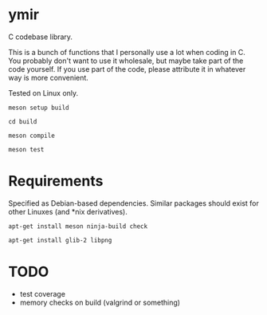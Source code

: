 # ymir

C codebase library.

This is a bunch of functions that I personally use a lot when coding in C.
You probably don't want to use it wholesale, but maybe take part of the code
yourself. If you use part of the code, please attribute it in whatever way
is more convenient.


Tested on Linux only.



```
meson setup build

cd build

meson compile

meson test
```

# Requirements

Specified as Debian-based dependencies. Similar packages should exist
for other Linuxes (and *nix derivatives).

```
apt-get install meson ninja-build check

apt-get install glib-2 libpng
```

# TODO

- test coverage
- memory checks on build (valgrind or something)
